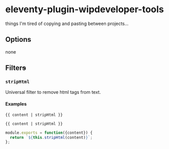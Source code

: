 # eleventy-plugin-wipdeveloper-tools

things I'm tired of copying and pasting between projects...

## Options 
none

## Filter~~s~~

### `stripHtml`

Universal filter to remove html tags from text.

#### Examples

```liquid
{{ content | stripHtml }}
```

```nunjucks
{{ content | stripHtml }}
```

```11ty.js
module.exports = function({content}) {
  return `${this.stripHtml(content)}`;
};
```
